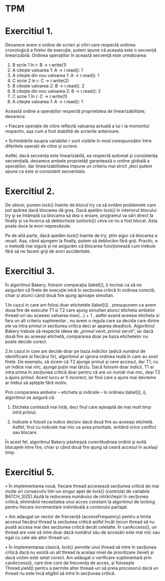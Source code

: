 # TPM
# Exercitiul 1.

Deoarece avem o ordine de scrieri și citiri care respectă ordinea cronologică a firelor de execuție, putem spune că aceasta este o secvență linearizabilă. Ordinea operațiilor în această secvență este următoarea:
1.	B scrie 1 în r: B -> r.write(1)
2.	A citește valoarea 1: A -> r.read(): 1
3.	A citește din nou valoarea 1: A -> r.read(): 1
4.	C scrie 2 în r: C -> r.write(2)
5.	B citește valoarea 2: B -> r.read(): 2
6.	B citește din nou valoarea 2: B -> r.read(): 2
7.	C scrie 1 în r: C -> r.write(1)
8.	A citește valoarea 1: A -> r.read(): 1
	
Această ordine a operațiilor respectă proprietatea de linearizabilitate, deoarece:

•	Fiecare operație de citire reflectă valoarea actuală a lui r la momentul respectiv, așa cum a fost stabilită de scrierile anterioare.

•	Schimbările asupra variabilei r sunt vizibile în mod corespunzător între diferitele operații de citire și scriere.

Astfel, dacă secvența este linearizabilă, ea respectă automat și consistența secvențială, deoarece ambele proprietăți garantează o ordine globală a operațiilor, dar linearizabilitatea impune un criteriu mai strict ,deci putem spune ca este si consistent secventiala.

# Exercitiul 2.

De obicei, punem lock() înainte de blocul try ca să evităm problemele care pot apărea dacă blocarea dă greș. Dacă apelăm lock() în interiorul blocului try și se întâmplă ca blocarea să dea o eroare, programul va sări direct la finally și va încerca să deblocheze (unlock()) ceva ce nu a fost blocat. Asta poate duce la erori neprevăzute.

Pe de altă parte, dacă apelăm lock() înainte de try, știm sigur că blocarea a reușit. Așa, când ajungem la finally, putem să deblocăm fără griji. Practic, e o metodă mai sigură și ne asigurăm că blocarea funcționează cum trebuie fără să ne facem griji de erori accidentale.

# Exercitiul 3.

În algoritmul Bakery, folosim comparația (label[i], i) tocmai ca să ne asigurăm că firele de execuție intră în secțiunea critică în ordinea corectă, chiar și atunci când două fire ajung aproape simultan.

1.In cazul in care am folosi doar etichetele (label[i]) , presupunem ca avem doua fire de executie T1 si T2 care ajung simultan atunci eticheta ambelor thread-uri iau aceeasi valoarea max(…) + 1 , astfel avand aceeasi eticheta  si fara un alt criteriu suplimentar , nu avem o regula care sa decida care dintre ele va intra primul in sectiunea critica deci ar aparea deadlock. Algoritmul Bakery trebuie să respecte ideea de „primul venit, primul servit”, iar dacă două fire au aceeași etichetă, compararea doar pe baza etichetelor nu poate decide corect.

2.In cazul in care am decide doar pe baza indicilor (adică numărul de identificare al fiecărui fir), algoritmul ar ignora ordinea reală în care au sosit firele. De exemplu, să zicem că T2 ajunge primul și cere accesul, dar T1, cu un indice mai mic, ajunge puțin mai târziu. Dacă folosim doar indicii, T1 ar intra prima în secțiunea critică doar pentru că are un număr mai mic, deși T2 a ajuns primul. Acest lucru ar fi incorect, iar firul care a ajuns mai devreme ar trebui să aștepte fără motiv.

Prin compararea ambelor – eticheta și indicele – în ordinea (label[i], i), algoritmul se asigură că:

1.	Eticheta contează mai întâi, deci firul care așteaptă de mai mult timp intră primul.
   
2.	Indicele e folosit ca indice decisiv dacă două fire au aceeași etichetă. Astfel, firul cu indicele mai mic va avea prioritate, evitând orice conflict sau blocare.
   
În acest fel, algoritmul Bakery păstrează corectitudinea ordinii și evită blocajele între fire, chiar și când două fire ajung să ceară accesul în același timp.

# Exercitiul 5.

•	În implementarea nouă, fiecare thread accesează secțiunea critică de mai multe ori consecutiv într-un singur apel de lock() (controlat de variabila BATCH_SIZE).Ajută la reducerea numărului de intrări/ieșiri în secțiunea critică, eliminând necesitatea unui acces constant la algoritmul de locking pentru fiecare incrementare individuală a contorului partajat.

•	Am adaugat un vector de frecvență (accessFrequency) pentru a limita accesul fiecărui thread la secțiunea critică astfel încât niciun thread să nu poată accesa mai des secțiunea critică decât celelalte. În canAccess(i), un thread are voie să intre doar dacă numărul său de accesări este mai mic sau egal cu cele ale altor thread-uri.

•	În implementarea clasică, lock() permite unui thread să intre în secțiunea critică dacă nu există un alt thread la același nivel de prioritizare (level) și dacă victim este setat corect. Am adăugat o verificare suplimentară prin canAccess(i), care ține cont de frecvența de acces, și folosește Thread.yield() pentru a permite altor thread-uri să preia procesorul dacă un thread nu este încă eligibil să intre în secțiunea critică.
